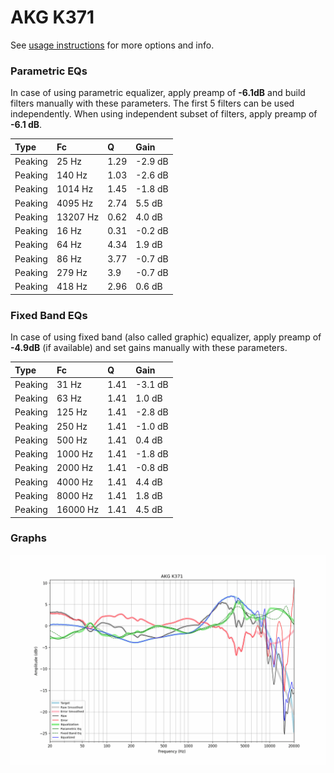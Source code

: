 # AKG K371
See [usage instructions](https://github.com/jaakkopasanen/AutoEq#usage) for more options and info.

### Parametric EQs
In case of using parametric equalizer, apply preamp of **-6.1dB** and build filters manually
with these parameters. The first 5 filters can be used independently.
When using independent subset of filters, apply preamp of **-6.1 dB**.

| Type    | Fc       |    Q | Gain    |
|:--------|:---------|:-----|:--------|
| Peaking | 25 Hz    | 1.29 | -2.9 dB |
| Peaking | 140 Hz   | 1.03 | -2.6 dB |
| Peaking | 1014 Hz  | 1.45 | -1.8 dB |
| Peaking | 4095 Hz  | 2.74 | 5.5 dB  |
| Peaking | 13207 Hz | 0.62 | 4.0 dB  |
| Peaking | 16 Hz    | 0.31 | -0.2 dB |
| Peaking | 64 Hz    | 4.34 | 1.9 dB  |
| Peaking | 86 Hz    | 3.77 | -0.7 dB |
| Peaking | 279 Hz   | 3.9  | -0.7 dB |
| Peaking | 418 Hz   | 2.96 | 0.6 dB  |

### Fixed Band EQs
In case of using fixed band (also called graphic) equalizer, apply preamp of **-4.9dB**
(if available) and set gains manually with these parameters.

| Type    | Fc       |    Q | Gain    |
|:--------|:---------|:-----|:--------|
| Peaking | 31 Hz    | 1.41 | -3.1 dB |
| Peaking | 63 Hz    | 1.41 | 1.0 dB  |
| Peaking | 125 Hz   | 1.41 | -2.8 dB |
| Peaking | 250 Hz   | 1.41 | -1.0 dB |
| Peaking | 500 Hz   | 1.41 | 0.4 dB  |
| Peaking | 1000 Hz  | 1.41 | -1.8 dB |
| Peaking | 2000 Hz  | 1.41 | -0.8 dB |
| Peaking | 4000 Hz  | 1.41 | 4.4 dB  |
| Peaking | 8000 Hz  | 1.41 | 1.8 dB  |
| Peaking | 16000 Hz | 1.41 | 4.5 dB  |

### Graphs
![](./AKG%20K371.png)